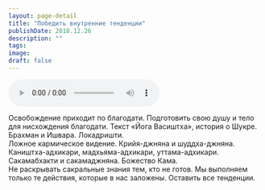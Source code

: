 ```yaml
---
layout: page-detail
title: "Победить внутренние тенденции"
publishDate: 2018.12.26
description: ""
tags:
image:
draft: false
---
```


<audio title="2018.12.26 - Победить внутренние тенденции.mp3" src="https://filer-api.advayta.org/v1.0/public/files/73990" controls=""></audio>

 Освобождение приходит по благодати. Подготовить свою душу и тело для нисхождения благодати. Текст «Йога Васиштха», история о Шукре. Брахман и Ишвара. Локадришти.  
 Ложное кармическое видение. Крийя-джняна и шуддха-джняна. Каништха-адхикари, мадхьяма-адхикари, уттама-адхикари. Сакамабхакти и сакамаджняна. Божество Кама.  
 Не раскрывать сакральные знания тем, кто не готов. Мы выполняем только те действия, которые в нас заложены. Оставить все тенденции.

  
